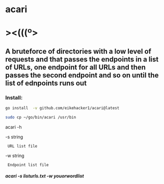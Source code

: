 # acari

# ><(((º>


## A bruteforce of directories with a low level of requests and that passes the endpoints in a list of URLs, one endpoint for all URLs and then passes the second endpoint and so on until the list of ednpoints runs out

### Install:
```bash
go install  -v github.com/eikehacker1/acari@latest 
```

```bash
sudo cp ~/go/bin/acari /usr/bin
```
acari -h

-s string

     URL list file
   -w string
   
     Endpoint list file

##### acari -s listurls.txt -w youorwordlist
